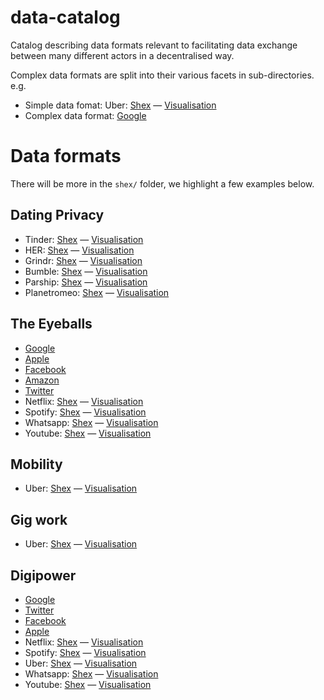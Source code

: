# data-catalog
Catalog describing data formats relevant to facilitating data exchange between many different actors in a decentralised way. 

Complex data formats are split into their various facets in sub-directories. e.g.
* Simple data fomat: Uber: [Shex](https://github.com/hestiaAI/data-catalog/blob/main/shex/uber.shex) — [Visualisation](http://rdfshape.herokuapp.com/schemaInfo?schemaURL=https%3A%2F%2Fraw.githubusercontent.com%2FhestiaAI%2Fdata-catalog%2Fmain%2Fshex%2Fuber.shex&schemaFormat=ShExC&schemaEngine=ShEx)
* Complex data format: [Google](https://github.com/hestiaAI/data-catalog/blob/main/shex/google/README.md)

# Data formats
There will be more in the `shex/` folder, we highlight a few examples below.

## Dating Privacy
* Tinder: [Shex](https://github.com/hestiaAI/data-catalog/blob/main/shex/tinder.shex) — [Visualisation](http://rdfshape.herokuapp.com/schemaInfo?schemaURL=https%3A%2F%2Fraw.githubusercontent.com%2FhestiaAI%2Fdata-catalog%2Fmain%2Fshex%2Ftinder.shex&schemaFormat=ShExC&schemaEngine=ShEx)
* HER: [Shex](https://github.com/hestiaAI/data-catalog/blob/main/shex/HER.shex) — [Visualisation](http://rdfshape.herokuapp.com/schemaInfo?schemaURL=https%3A%2F%2Fraw.githubusercontent.com%2FhestiaAI%2Fdata-catalog%2Fmain%2Fshex%2FHER.shex&schemaFormat=ShExC&schemaEngine=ShEx)
* Grindr: [Shex](https://github.com/hestiaAI/data-catalog/blob/main/shex/grindr.shex) — [Visualisation](http://rdfshape.herokuapp.com/schemaInfo?schemaURL=https%3A%2F%2Fraw.githubusercontent.com%2FhestiaAI%2Fdata-catalog%2Fmain%2Fshex%2Fgrindr.shex&schemaFormat=ShExC&schemaEngine=ShEx)
* Bumble: [Shex](https://github.com/hestiaAI/data-catalog/blob/main/shex/bumble.shex) — [Visualisation](http://rdfshape.herokuapp.com/schemaInfo?schemaURL=https%3A%2F%2Fraw.githubusercontent.com%2FhestiaAI%2Fdata-catalog%2Fmain%2Fshex%2Fbumble.shex&schemaFormat=ShExC&schemaEngine=ShEx)
* Parship: [Shex](https://github.com/hestiaAI/data-catalog/blob/main/shex/parship.shex) — [Visualisation](http://rdfshape.herokuapp.com/schemaInfo?schemaURL=https%3A%2F%2Fraw.githubusercontent.com%2FhestiaAI%2Fdata-catalog%2Fmain%2Fshex%2Fparship.shex&schemaFormat=ShExC&schemaEngine=ShEx)
* Planetromeo: [Shex](https://github.com/hestiaAI/data-catalog/blob/main/shex/planetromeo.shex) — [Visualisation](http://rdfshape.herokuapp.com/schemaInfo?schemaURL=https%3A%2F%2Fraw.githubusercontent.com%2FhestiaAI%2Fdata-catalog%2Fmain%2Fshex%2Fplanetromeo.shex&schemaFormat=ShExC&schemaEngine=ShEx)


## The Eyeballs
* [Google](https://github.com/hestiaAI/data-catalog/blob/main/shex/google/README.md)
* [Apple](https://github.com/hestiaAI/data-catalog/blob/main/shex/apple/README.md)
* [Facebook](https://github.com/hestiaAI/data-catalog/blob/main/shex/facebook/README.md)
* [Amazon](https://github.com/hestiaAI/data-catalog/blob/main/shex/amazon/README.md)
* [Twitter](https://github.com/hestiaAI/data-catalog/blob/main/shex/twitter/README.md)
* Netflix: [Shex](https://github.com/hestiaAI/data-catalog/blob/main/shex/netflix.shex) — [Visualisation](http://rdfshape.herokuapp.com/schemaInfo?schemaURL=https%3A%2F%2Fraw.githubusercontent.com%2FhestiaAI%2Fdata-catalog%2Fmain%2Fshex%2Fnetflix.shex&schemaFormat=ShExC&schemaEngine=ShEx)
* Spotify: [Shex](https://github.com/hestiaAI/data-catalog/blob/main/shex/spotify.shex) — [Visualisation](http://rdfshape.herokuapp.com/schemaInfo?schemaURL=https%3A%2F%2Fraw.githubusercontent.com%2FhestiaAI%2Fdata-catalog%2Fmain%2Fshex%2Fspotify.shex&schemaFormat=ShExC&schemaEngine=ShEx)
* Whatsapp: [Shex](https://github.com/hestiaAI/data-catalog/blob/main/shex/whatsapp.hex) — [Visualisation](http://rdfshape.herokuapp.com/schemaInfo?schemaURL=https%3A%2F%2Fraw.githubusercontent.com%2FhestiaAI%2Fdata-catalog%2Fmain%2Fshex%2Fwhatsapp.hex&schemaFormat=ShExC&schemaEngine=ShEx)
* Youtube: [Shex](https://github.com/hestiaAI/data-catalog/blob/main/shex/youtube.shex) — [Visualisation](http://rdfshape.herokuapp.com/schemaInfo?schemaURL=https%3A%2F%2Fraw.githubusercontent.com%2FhestiaAI%2Fdata-catalog%2Fmain%2Fshex%2Fyoutube.shex&schemaFormat=ShExC&schemaEngine=ShEx)

## Mobility
* Uber: [Shex](https://github.com/hestiaAI/data-catalog/blob/main/shex/uber.shex) — [Visualisation](http://rdfshape.herokuapp.com/schemaInfo?schemaURL=https%3A%2F%2Fraw.githubusercontent.com%2FhestiaAI%2Fdata-catalog%2Fmain%2Fshex%2Fuber.shex&schemaFormat=ShExC&schemaEngine=ShEx)

## Gig work
* Uber: [Shex](https://github.com/hestiaAI/data-catalog/blob/main/shex/uber.shex) — [Visualisation](http://rdfshape.herokuapp.com/schemaInfo?schemaURL=https%3A%2F%2Fraw.githubusercontent.com%2FhestiaAI%2Fdata-catalog%2Fmain%2Fshex%2Fuber.shex&schemaFormat=ShExC&schemaEngine=ShEx)

## Digipower
* [Google](https://github.com/hestiaAI/data-catalog/blob/main/shex/google/README.md)
* [Twitter](https://github.com/hestiaAI/data-catalog/blob/main/shex/twitter/README.md)
* [Facebook](https://github.com/hestiaAI/data-catalog/blob/main/shex/facebook/README.md)
* [Apple](https://github.com/hestiaAI/data-catalog/blob/main/shex/apple/README.md)
* Netflix: [Shex](https://github.com/hestiaAI/data-catalog/blob/main/shex/netflix.shex) — [Visualisation](http://rdfshape.herokuapp.com/schemaInfo?schemaURL=https%3A%2F%2Fraw.githubusercontent.com%2FhestiaAI%2Fdata-catalog%2Fmain%2Fshex%2Fnetflix.shex&schemaFormat=ShExC&schemaEngine=ShEx)
* Spotify: [Shex](https://github.com/hestiaAI/data-catalog/blob/main/shex/spotify.shex) — [Visualisation](http://rdfshape.herokuapp.com/schemaInfo?schemaURL=https%3A%2F%2Fraw.githubusercontent.com%2FhestiaAI%2Fdata-catalog%2Fmain%2Fshex%2Fspotify.shex&schemaFormat=ShExC&schemaEngine=ShEx)
* Uber: [Shex](https://github.com/hestiaAI/data-catalog/blob/main/shex/uber.shex) — [Visualisation](http://rdfshape.herokuapp.com/schemaInfo?schemaURL=https%3A%2F%2Fraw.githubusercontent.com%2FhestiaAI%2Fdata-catalog%2Fmain%2Fshex%2Fuber.shex&schemaFormat=ShExC&schemaEngine=ShEx)
* Whatsapp: [Shex](https://github.com/hestiaAI/data-catalog/blob/main/shex/whatsapp.hex) — [Visualisation](http://rdfshape.herokuapp.com/schemaInfo?schemaURL=https%3A%2F%2Fraw.githubusercontent.com%2FhestiaAI%2Fdata-catalog%2Fmain%2Fshex%2Fwhatsapp.hex&schemaFormat=ShExC&schemaEngine=ShEx)
* Youtube: [Shex](https://github.com/hestiaAI/data-catalog/blob/main/shex/youtube.shex) — [Visualisation](http://rdfshape.herokuapp.com/schemaInfo?schemaURL=https%3A%2F%2Fraw.githubusercontent.com%2FhestiaAI%2Fdata-catalog%2Fmain%2Fshex%2Fyoutube.shex&schemaFormat=ShExC&schemaEngine=ShEx)
